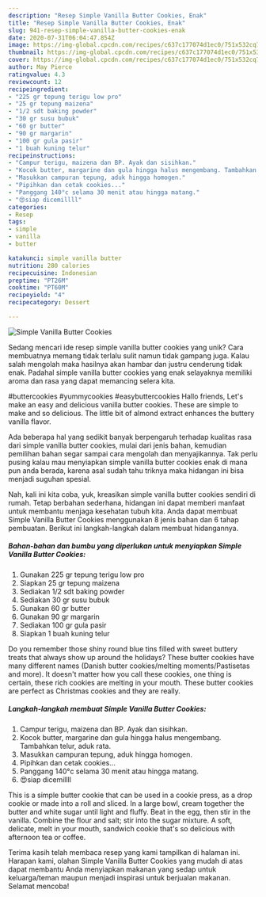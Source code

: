 ```yaml
---
description: "Resep Simple Vanilla Butter Cookies, Enak"
title: "Resep Simple Vanilla Butter Cookies, Enak"
slug: 941-resep-simple-vanilla-butter-cookies-enak
date: 2020-07-31T06:04:47.854Z
image: https://img-global.cpcdn.com/recipes/c637c177074d1ec0/751x532cq70/simple-vanilla-butter-cookies-foto-resep-utama.jpg
thumbnail: https://img-global.cpcdn.com/recipes/c637c177074d1ec0/751x532cq70/simple-vanilla-butter-cookies-foto-resep-utama.jpg
cover: https://img-global.cpcdn.com/recipes/c637c177074d1ec0/751x532cq70/simple-vanilla-butter-cookies-foto-resep-utama.jpg
author: May Pierce
ratingvalue: 4.3
reviewcount: 12
recipeingredient:
- "225 gr tepung terigu low pro"
- "25 gr tepung maizena"
- "1/2 sdt baking powder"
- "30 gr susu bubuk"
- "60 gr butter"
- "90 gr margarin"
- "100 gr gula pasir"
- "1 buah kuning telur"
recipeinstructions:
- "Campur terigu, maizena dan BP. Ayak dan sisihkan."
- "Kocok butter, margarine dan gula hingga halus mengembang. Tambahkan telur, aduk rata."
- "Masukkan campuran tepung, aduk hingga homogen."
- "Pipihkan dan cetak cookies..."
- "Panggang 140°c selama 30 menit atau hingga matang."
- "😍siap dicemillll"
categories:
- Resep
tags:
- simple
- vanilla
- butter

katakunci: simple vanilla butter 
nutrition: 280 calories
recipecuisine: Indonesian
preptime: "PT26M"
cooktime: "PT60M"
recipeyield: "4"
recipecategory: Dessert

---
```



![Simple Vanilla Butter Cookies](https://img-global.cpcdn.com/recipes/c637c177074d1ec0/751x532cq70/simple-vanilla-butter-cookies-foto-resep-utama.jpg)

Sedang mencari ide resep simple vanilla butter cookies yang unik? Cara membuatnya memang tidak terlalu sulit namun tidak gampang juga. Kalau salah mengolah maka hasilnya akan hambar dan justru cenderung tidak enak. Padahal simple vanilla butter cookies yang enak selayaknya memiliki aroma dan rasa yang dapat memancing selera kita.

#buttercookies #yummycookies #easybuttercookies Hallo friends, Let&#39;s make an easy and delicious vanilla butter cookies. These are simple to make and so delicious. The little bit of almond extract enhances the buttery vanilla flavor.

Ada beberapa hal yang sedikit banyak berpengaruh terhadap kualitas rasa dari simple vanilla butter cookies, mulai dari jenis bahan, kemudian pemilihan bahan segar sampai cara mengolah dan menyajikannya. Tak perlu pusing kalau mau menyiapkan simple vanilla butter cookies enak di mana pun anda berada, karena asal sudah tahu triknya maka hidangan ini bisa menjadi suguhan spesial.


Nah, kali ini kita coba, yuk, kreasikan simple vanilla butter cookies sendiri di rumah. Tetap berbahan sederhana, hidangan ini dapat memberi manfaat untuk membantu menjaga kesehatan tubuh kita. Anda dapat membuat Simple Vanilla Butter Cookies menggunakan 8 jenis bahan dan 6 tahap pembuatan. Berikut ini langkah-langkah dalam membuat hidangannya.

<!--inarticleads1-->

##### Bahan-bahan dan bumbu yang diperlukan untuk menyiapkan Simple Vanilla Butter Cookies:

1. Gunakan 225 gr tepung terigu low pro
1. Siapkan 25 gr tepung maizena
1. Sediakan 1/2 sdt baking powder
1. Sediakan 30 gr susu bubuk
1. Gunakan 60 gr butter
1. Gunakan 90 gr margarin
1. Sediakan 100 gr gula pasir
1. Siapkan 1 buah kuning telur


Do you remember those shiny round blue tins filled with sweet buttery treats that always show up around the holidays? These butter cookies have many different names (Danish butter cookies/melting moments/Pastisetas and more). It doesn&#39;t matter how you call these cookies, one thing is certain, these rich cookies are melting in your mouth. These butter cookies are perfect as Christmas cookies and they are really. 

<!--inarticleads2-->

##### Langkah-langkah membuat Simple Vanilla Butter Cookies:

1. Campur terigu, maizena dan BP. Ayak dan sisihkan.
1. Kocok butter, margarine dan gula hingga halus mengembang. Tambahkan telur, aduk rata.
1. Masukkan campuran tepung, aduk hingga homogen.
1. Pipihkan dan cetak cookies...
1. Panggang 140°c selama 30 menit atau hingga matang.
1. 😍siap dicemillll


This is a simple butter cookie that can be used in a cookie press, as a drop cookie or made into a roll and sliced. In a large bowl, cream together the butter and white sugar until light and fluffy. Beat in the egg, then stir in the vanilla. Combine the flour and salt; stir into the sugar mixture. A soft, delicate, melt in your mouth, sandwich cookie that&#39;s so delicious with afternoon tea or coffee. 

Terima kasih telah membaca resep yang kami tampilkan di halaman ini. Harapan kami, olahan Simple Vanilla Butter Cookies yang mudah di atas dapat membantu Anda menyiapkan makanan yang sedap untuk keluarga/teman maupun menjadi inspirasi untuk berjualan makanan. Selamat mencoba!
